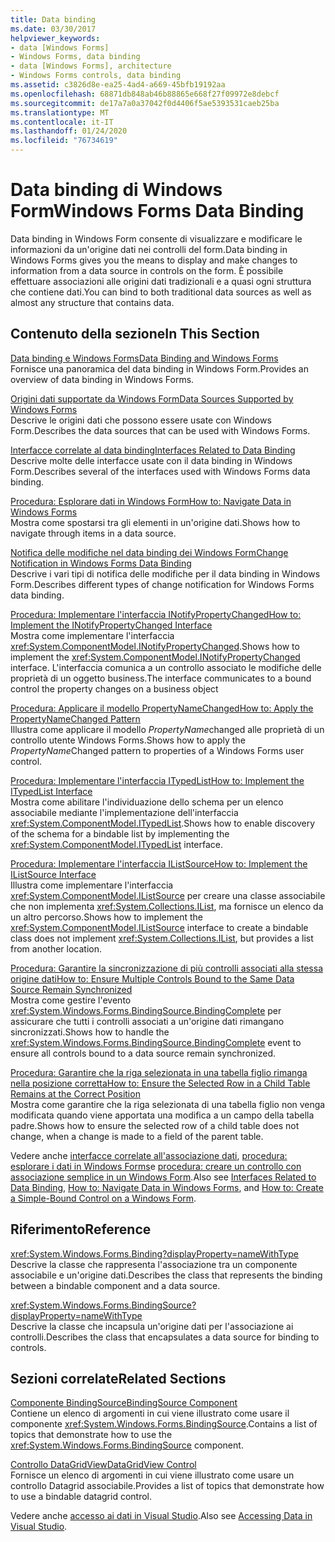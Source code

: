 ```yaml
---
title: Data binding
ms.date: 03/30/2017
helpviewer_keywords:
- data [Windows Forms]
- Windows Forms, data binding
- data [Windows Forms], architecture
- Windows Forms controls, data binding
ms.assetid: c3826d8e-ea25-4ad4-a669-45bfb19192aa
ms.openlocfilehash: 68871db848ab46b88865e668f27f09972e8debcf
ms.sourcegitcommit: de17a7a0a37042f0d4406f5ae5393531caeb25ba
ms.translationtype: MT
ms.contentlocale: it-IT
ms.lasthandoff: 01/24/2020
ms.locfileid: "76734619"
---
```

# <a name="windows-forms-data-binding"></a><span data-ttu-id="e1473-102">Data binding di Windows Form</span><span class="sxs-lookup"><span data-stu-id="e1473-102">Windows Forms Data Binding</span></span>
<span data-ttu-id="e1473-103">Data binding in Windows Form consente di visualizzare e modificare le informazioni da un'origine dati nei controlli del form.</span><span class="sxs-lookup"><span data-stu-id="e1473-103">Data binding in Windows Forms gives you the means to display and make changes to information from a data source in controls on the form.</span></span> <span data-ttu-id="e1473-104">È possibile effettuare associazioni alle origini dati tradizionali e a quasi ogni struttura che contiene dati.</span><span class="sxs-lookup"><span data-stu-id="e1473-104">You can bind to both traditional data sources as well as almost any structure that contains data.</span></span>  
  
## <a name="in-this-section"></a><span data-ttu-id="e1473-105">Contenuto della sezione</span><span class="sxs-lookup"><span data-stu-id="e1473-105">In This Section</span></span>  
 [<span data-ttu-id="e1473-106">Data binding e Windows Forms</span><span class="sxs-lookup"><span data-stu-id="e1473-106">Data Binding and Windows Forms</span></span>](data-binding-and-windows-forms.md)  
 <span data-ttu-id="e1473-107">Fornisce una panoramica del data binding in Windows Form.</span><span class="sxs-lookup"><span data-stu-id="e1473-107">Provides an overview of data binding in Windows Forms.</span></span>  
  
 [<span data-ttu-id="e1473-108">Origini dati supportate da Windows Form</span><span class="sxs-lookup"><span data-stu-id="e1473-108">Data Sources Supported by Windows Forms</span></span>](data-sources-supported-by-windows-forms.md)  
 <span data-ttu-id="e1473-109">Descrive le origini dati che possono essere usate con Windows Form.</span><span class="sxs-lookup"><span data-stu-id="e1473-109">Describes the data sources that can be used with Windows Forms.</span></span>  
  
 [<span data-ttu-id="e1473-110">Interfacce correlate al data binding</span><span class="sxs-lookup"><span data-stu-id="e1473-110">Interfaces Related to Data Binding</span></span>](interfaces-related-to-data-binding.md)  
 <span data-ttu-id="e1473-111">Descrive molte delle interfacce usate con il data binding in Windows Form.</span><span class="sxs-lookup"><span data-stu-id="e1473-111">Describes several of the interfaces used with Windows Forms data binding.</span></span>  
  
 [<span data-ttu-id="e1473-112">Procedura: Esplorare dati in Windows Form</span><span class="sxs-lookup"><span data-stu-id="e1473-112">How to: Navigate Data in Windows Forms</span></span>](how-to-navigate-data-in-windows-forms.md)  
 <span data-ttu-id="e1473-113">Mostra come spostarsi tra gli elementi in un'origine dati.</span><span class="sxs-lookup"><span data-stu-id="e1473-113">Shows how to navigate through items in a data source.</span></span>  
  
 [<span data-ttu-id="e1473-114">Notifica delle modifiche nel data binding dei Windows Form</span><span class="sxs-lookup"><span data-stu-id="e1473-114">Change Notification in Windows Forms Data Binding</span></span>](change-notification-in-windows-forms-data-binding.md)  
 <span data-ttu-id="e1473-115">Descrive i vari tipi di notifica delle modifiche per il data binding in Windows Form.</span><span class="sxs-lookup"><span data-stu-id="e1473-115">Describes different types of change notification for Windows Forms data binding.</span></span>  
  
 [<span data-ttu-id="e1473-116">Procedura: Implementare l'interfaccia INotifyPropertyChanged</span><span class="sxs-lookup"><span data-stu-id="e1473-116">How to: Implement the INotifyPropertyChanged Interface</span></span>](how-to-implement-the-inotifypropertychanged-interface.md)  
 <span data-ttu-id="e1473-117">Mostra come implementare l'interfaccia <xref:System.ComponentModel.INotifyPropertyChanged>.</span><span class="sxs-lookup"><span data-stu-id="e1473-117">Shows how to implement the <xref:System.ComponentModel.INotifyPropertyChanged> interface.</span></span> <span data-ttu-id="e1473-118">L'interfaccia comunica a un controllo associato le modifiche delle proprietà di un oggetto business.</span><span class="sxs-lookup"><span data-stu-id="e1473-118">The interface  communicates to a bound control the property changes on a business object</span></span>  
  
 [<span data-ttu-id="e1473-119">Procedura: Applicare il modello PropertyNameChanged</span><span class="sxs-lookup"><span data-stu-id="e1473-119">How to: Apply the PropertyNameChanged Pattern</span></span>](how-to-apply-the-propertynamechanged-pattern.md)  
 <span data-ttu-id="e1473-120">Illustra come applicare il modello *PropertyName*changed alle proprietà di un controllo utente Windows Forms.</span><span class="sxs-lookup"><span data-stu-id="e1473-120">Shows how to apply the *PropertyName*Changed pattern to properties of a Windows Forms user control.</span></span>  
  
 [<span data-ttu-id="e1473-121">Procedura: Implementare l'interfaccia ITypedList</span><span class="sxs-lookup"><span data-stu-id="e1473-121">How to: Implement the ITypedList Interface</span></span>](how-to-implement-the-itypedlist-interface.md)  
 <span data-ttu-id="e1473-122">Mostra come abilitare l'individuazione dello schema per un elenco associabile mediante l'implementazione dell'interfaccia <xref:System.ComponentModel.ITypedList>.</span><span class="sxs-lookup"><span data-stu-id="e1473-122">Shows how to enable discovery of the schema for a bindable list by implementing the <xref:System.ComponentModel.ITypedList> interface.</span></span>  
  
 [<span data-ttu-id="e1473-123">Procedura: Implementare l'interfaccia IListSource</span><span class="sxs-lookup"><span data-stu-id="e1473-123">How to: Implement the IListSource Interface</span></span>](how-to-implement-the-ilistsource-interface.md)  
 <span data-ttu-id="e1473-124">Illustra come implementare l'interfaccia <xref:System.ComponentModel.IListSource> per creare una classe associabile che non implementa <xref:System.Collections.IList>, ma fornisce un elenco da un altro percorso.</span><span class="sxs-lookup"><span data-stu-id="e1473-124">Shows how to implement the <xref:System.ComponentModel.IListSource> interface to create a bindable class does not implement <xref:System.Collections.IList>, but provides a list from another location.</span></span>  
  
 [<span data-ttu-id="e1473-125">Procedura: Garantire la sincronizzazione di più controlli associati alla stessa origine dati</span><span class="sxs-lookup"><span data-stu-id="e1473-125">How to: Ensure Multiple Controls Bound to the Same Data Source Remain Synchronized</span></span>](multiple-controls-bound-to-data-source-synchronized.md)  
 <span data-ttu-id="e1473-126">Mostra come gestire l'evento <xref:System.Windows.Forms.BindingSource.BindingComplete> per assicurare che tutti i controlli associati a un'origine dati rimangano sincronizzati.</span><span class="sxs-lookup"><span data-stu-id="e1473-126">Shows how to handle the <xref:System.Windows.Forms.BindingSource.BindingComplete> event to ensure all controls bound to a data source remain synchronized.</span></span>  
  
 [<span data-ttu-id="e1473-127">Procedura: Garantire che la riga selezionata in una tabella figlio rimanga nella posizione corretta</span><span class="sxs-lookup"><span data-stu-id="e1473-127">How to: Ensure the Selected Row in a Child Table Remains at the Correct Position</span></span>](ensure-the-selected-row-in-a-child-table-correct.md)  
 <span data-ttu-id="e1473-128">Mostra come garantire che la riga selezionata di una tabella figlio non venga modificata quando viene apportata una modifica a un campo della tabella padre.</span><span class="sxs-lookup"><span data-stu-id="e1473-128">Shows how to ensure the selected row of a child table does not change, when a change is made to a field of the parent table.</span></span>  
  
 <span data-ttu-id="e1473-129">Vedere anche [interfacce correlate all'associazione dati](interfaces-related-to-data-binding.md), [procedura: esplorare i dati in Windows Forms](how-to-navigate-data-in-windows-forms.md)e [procedura: creare un controllo con associazione semplice in un Windows Form](how-to-create-a-simple-bound-control-on-a-windows-form.md).</span><span class="sxs-lookup"><span data-stu-id="e1473-129">Also see [Interfaces Related to Data Binding](interfaces-related-to-data-binding.md), [How to: Navigate Data in Windows Forms](how-to-navigate-data-in-windows-forms.md), and [How to: Create a Simple-Bound Control on a Windows Form](how-to-create-a-simple-bound-control-on-a-windows-form.md).</span></span>  
  
## <a name="reference"></a><span data-ttu-id="e1473-130">Riferimento</span><span class="sxs-lookup"><span data-stu-id="e1473-130">Reference</span></span>  
 <xref:System.Windows.Forms.Binding?displayProperty=nameWithType>  
 <span data-ttu-id="e1473-131">Descrive la classe che rappresenta l'associazione tra un componente associabile e un'origine dati.</span><span class="sxs-lookup"><span data-stu-id="e1473-131">Describes the class that represents the binding between a bindable component and a data source.</span></span>  
  
 <xref:System.Windows.Forms.BindingSource?displayProperty=nameWithType>  
 <span data-ttu-id="e1473-132">Descrive la classe che incapsula un'origine dati per l'associazione ai controlli.</span><span class="sxs-lookup"><span data-stu-id="e1473-132">Describes the class that encapsulates a data source for binding to controls.</span></span>  
  
## <a name="related-sections"></a><span data-ttu-id="e1473-133">Sezioni correlate</span><span class="sxs-lookup"><span data-stu-id="e1473-133">Related Sections</span></span>  
 [<span data-ttu-id="e1473-134">Componente BindingSource</span><span class="sxs-lookup"><span data-stu-id="e1473-134">BindingSource Component</span></span>](./controls/bindingsource-component.md)  
 <span data-ttu-id="e1473-135">Contiene un elenco di argomenti in cui viene illustrato come usare il componente <xref:System.Windows.Forms.BindingSource>.</span><span class="sxs-lookup"><span data-stu-id="e1473-135">Contains a list of topics that demonstrate how to use the <xref:System.Windows.Forms.BindingSource> component.</span></span>  
  
 [<span data-ttu-id="e1473-136">Controllo DataGridView</span><span class="sxs-lookup"><span data-stu-id="e1473-136">DataGridView Control</span></span>](./controls/datagridview-control-windows-forms.md)  
 <span data-ttu-id="e1473-137">Fornisce un elenco di argomenti in cui viene illustrato come usare un controllo Datagrid associabile.</span><span class="sxs-lookup"><span data-stu-id="e1473-137">Provides a list of topics that demonstrate how to use a bindable datagrid control.</span></span>  
  
 <span data-ttu-id="e1473-138">Vedere anche [accesso ai dati in Visual Studio](/visualstudio/data-tools/accessing-data-in-visual-studio).</span><span class="sxs-lookup"><span data-stu-id="e1473-138">Also see [Accessing Data in Visual Studio](/visualstudio/data-tools/accessing-data-in-visual-studio).</span></span>
